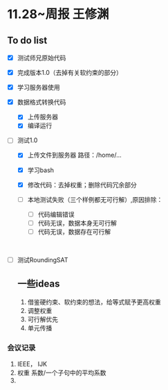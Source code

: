 # 11.28~周报 王修渊

## To do list

- [x] 测试师兄原始代码

- [x] 完成版本1.0（去掉有关软约束的部分）

- [x] 学习服务器使用

- [x] 数据格式转换代码

  - [x] 上传服务器
  - [x] 编译运行

- [ ] 测试1.0 
  - [x] 上传文件到服务器 路径：/home/...

  - [x] 学习bash

  - [x] 修改代码：去掉权重；删除代码冗余部分

  - [ ] 本地测试失败（三个样例都无可行解）,原因排除：

    - [ ] 代码编辑错误
    - [ ] 代码无误，数据本身无可行解
    - [ ] 代码无误，数据存在可行解
    
    ​					
    
    
  
- [ ] 测试RoundingSAT

  ## 一些ideas

  1. 借鉴硬约束、软约束的想法，给等式赋予更高权重
  2. 调整权重
  3. 可行解优先
  3. 单元传播

###  会议记录

1. IEEE， IJK
2. 权重 系数/一个子句中的平均系数
3. 





